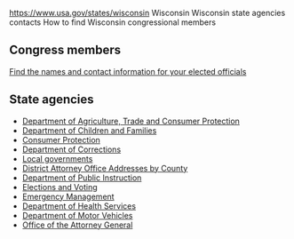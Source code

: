 

https://www.usa.gov/states/wisconsin
Wisconsin
Wisconsin state agencies contacts
How to find Wisconsin congressional members

Congress members
----------------

[Find the names and contact information for your elected officials](https://www.usa.gov/elected-officials)

State agencies
--------------

* [Department of Agriculture, Trade and Consumer Protection](https://datcp.wi.gov/Pages/Homepage.aspx)
* [Department of Children and Families](https://dcf.wisconsin.gov/)
* [Consumer Protection](https://datcp.wi.gov/Pages/Programs_Services/ConsumerProtection.aspx)
* [Department of Corrections](https://doc.wi.gov/Pages/Home.aspx)
* [Local governments](https://www.wicounties.org/the-counties/)
* [District Attorney Office Addresses by County](https://dait.wi.gov/Pages/da-offices.aspx)
* [Department of Public Instruction](https://dpi.wi.gov/)
* [Elections and Voting](https://myvote.wi.gov/en-us/)
* [Emergency Management](https://wem.wi.gov/)
* [Department of Health Services](https://www.dhs.wisconsin.gov/)
* [Department of Motor Vehicles](https://wisconsindot.gov/Pages/online-srvcs/external/dmv.aspx)
* [Office of the Attorney General](https://www.doj.state.wi.us/)
